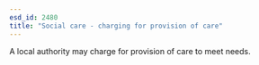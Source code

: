```yaml
---
esd_id: 2480
title: "Social care - charging for provision of care"
---
```


A local authority may charge for provision of care to meet needs.

